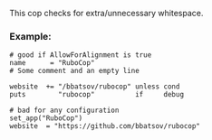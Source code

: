 This cop checks for extra/unnecessary whitespace.

### Example:

    # good if AllowForAlignment is true
    name      = "RuboCop"
    # Some comment and an empty line

    website  += "/bbatsov/rubocop" unless cond
    puts        "rubocop"          if     debug

    # bad for any configuration
    set_app("RuboCop")
    website  = "https://github.com/bbatsov/rubocop"